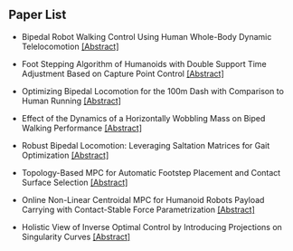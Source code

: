 ## Paper List

- Bipedal Robot Walking Control Using Human Whole-Body Dynamic Telelocomotion
[[Abstract]](https://events.infovaya.com/presentation?id=94985)

- Foot Stepping Algorithm of Humanoids with Double Support Time Adjustment Based on Capture Point Control
[[Abstract]](https://events.infovaya.com/presentation?id=94988)

- Optimizing Bipedal Locomotion for the 100m Dash with Comparison to Human Running
[[Abstract]](https://events.infovaya.com/presentation?id=94991)

- Effect of the Dynamics of a Horizontally Wobbling Mass on Biped Walking Performance
[[Abstract]](https://events.infovaya.com/presentation?id=94994)

- Robust Bipedal Locomotion: Leveraging Saltation Matrices for Gait Optimization
[[Abstract]](https://events.infovaya.com/presentation?id=94997)

- Topology-Based MPC for Automatic Footstep Placement and Contact Surface Selection
[[Abstract]](https://events.infovaya.com/presentation?id=95000)

- Online Non-Linear Centroidal MPC for Humanoid Robots Payload Carrying with Contact-Stable Force Parametrization
[[Abstract]](https://events.infovaya.com/presentation?id=95003)

- Holistic View of Inverse Optimal Control by Introducing Projections on Singularity Curves
[[Abstract]](https://events.infovaya.com/presentation?id=95006)

